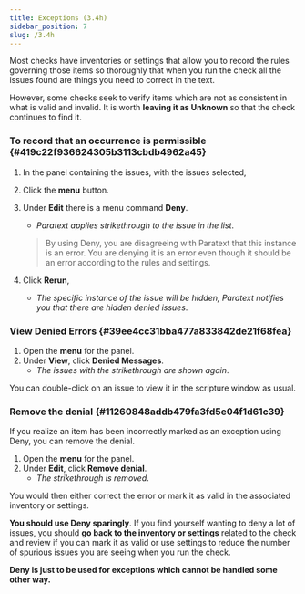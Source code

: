 ```yaml
---
title: Exceptions (3.4h)
sidebar_position: 7
slug: /3.4h
---
```




Most checks have inventories or settings that allow you to record the rules governing those items so thoroughly that when you run the check all the issues found are things you need to correct in the text.


However, some checks seek to verify items which are not as consistent in what is valid and invalid. It is worth **leaving it as Unknown** so that the check continues to find it.


### To record that an occurrence is permissible {#419c22f936624305b3113cbdb4962a45}

1. In the panel containing the issues, with the issues selected,
1. Click the **menu** button.
1. Under **Edit** there is a menu command **Deny**.
	- _Paratext applies strikethrough to the issue in the list_.

	> By using Deny, you are disagreeing with Paratext that this instance is an error. You are denying it is an error even though it should be an error according to the rules and settings.

1. Click **Rerun**,
	- _The specific instance of the issue will be hidden, Paratext notifies you that there are hidden denied issues_.

### View Denied Errors {#39ee4cc31bba477a833842de21f68fea}

1. Open the **menu** for the panel.
1. Under **View**, click **Denied Messages**.
	- _The issues with the strikethrough are shown again_.

You can double-click on an issue to view it in the scripture window as usual.


### Remove the denial {#11260848addb479fa3fd5e04f1d61c39}


If you realize an item has been incorrectly marked as an exception using Deny, you can remove the denial.

1. Open the **menu** for the panel.
1. Under **Edit**, click **Remove denial**.
	- _The strikethrough is removed_.

You would then either correct the error or mark it as valid in the associated inventory or settings.


**You should use Deny sparingly**. If you find yourself wanting to deny a lot of issues, you should **go back to the inventory or settings** related to the check and review if you can mark it as valid or use settings to reduce the number of spurious issues you are seeing when you run the check.


**Deny is just to be used for exceptions which cannot be handled some other way.**

